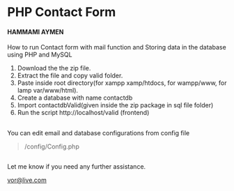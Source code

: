 # PHP Contact Form 
#### HAMMAMI AYMEN
How to run Contact form with mail function and Storing data in the database using PHP and MySQL

1. Download the the zip file.
2. Extract the file and copy valid folder.
3. Paste inside root directory(for xampp xamp/htdocs, for wampp/www, for lamp var/www/html).
4. Create a database with name contactdb
5. Import contactdbValid(given inside the zip package in sql file folder)
6. Run the script http://localhost/valid  (frontend)

##
You can edit email and database configurations from config file
>/config/Config.php
##
Let me know if you need any further assistance.

vor@live.com

